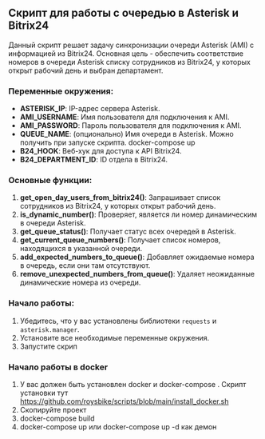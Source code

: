 ## Скрипт для работы с очередью в Asterisk и Bitrix24

Данный скрипт решает задачу синхронизации очереди Asterisk (AMI) с информацией из Bitrix24. Основная цель - обеспечить соответствие номеров в очереди Asterisk списку сотрудников из Bitrix24, у которых открыт рабочий день и выбран департамент.

### Переменные окружения:

- **ASTERISK_IP**: IP-адрес сервера Asterisk.
- **AMI_USERNAME**: Имя пользователя для подключения к AMI.
- **AMI_PASSWORD**: Пароль пользователя для подключения к AMI.
- **QUEUE_NAME**: (опционально) Имя очереди в Asterisk. Можно получить при запуске скрипта. docker-compose up
- **B24_HOOK**: Веб-хук для доступа к API Bitrix24.
- **B24_DEPARTMENT_ID**: ID отдела в Bitrix24.

### Основные функции:

1. **get_open_day_users_from_bitrix24()**: Запрашивает список сотрудников из Bitrix24, у которых открыт рабочий день.
2. **is_dynamic_number()**: Проверяет, является ли номер динамическим в очереди Asterisk.
3. **get_queue_status()**: Получает статус всех очередей в Asterisk.
4. **get_current_queue_numbers()**: Получает список номеров, находящихся в указанной очереди.
5. **add_expected_numbers_to_queue()**: Добавляет ожидаемые номера в очередь, если они там отсутствуют.
6. **remove_unexpected_numbers_from_queue()**: Удаляет неожиданные динамические номера из очереди.

### Начало работы:

1. Убедитесь, что у вас установлены библиотеки `requests` и `asterisk.manager`.
2. Установите все необходимые переменные окружения.
3. Запустите скрип

### Начало работы в docker
1. У вас должен быть установлен docker и docker-compose . Скрипт установки тут https://github.com/roysbike/scripts/blob/main/install_docker.sh
2. Скопируйте проект
3. docker-compose build
4. docker-compose up или docker-compose up -d как демон
